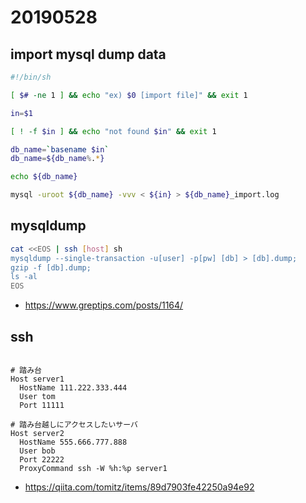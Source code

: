 # 20190528

## import mysql dump data

```sh
#!/bin/sh

[ $# -ne 1 ] && echo "ex) $0 [import file]" && exit 1

in=$1

[ ! -f $in ] && echo "not found $in" && exit 1

db_name=`basename $in`
db_name=${db_name%.*}

echo ${db_name}

mysql -uroot ${db_name} -vvv < ${in} > ${db_name}_import.log
```

## mysqldump

```sh
cat <<EOS | ssh [host] sh
mysqldump --single-transaction -u[user] -p[pw] [db] > [db].dump;
gzip -f [db].dump;
ls -al
EOS
```

* https://www.greptips.com/posts/1164/

## ssh

```sh:~/.ssh/config

# 踏み台
Host server1
  HostName 111.222.333.444
  User tom
  Port 11111

# 踏み台越しにアクセスしたいサーバ
Host server2
  HostName 555.666.777.888
  User bob
  Port 22222
  ProxyCommand ssh -W %h:%p server1

```

* https://qiita.com/tomitz/items/89d7903fe42250a94e92
